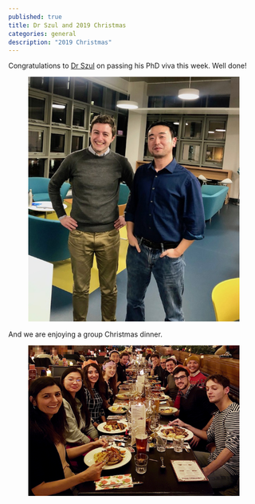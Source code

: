 ```yaml
---
published: true
title: Dr Szul and 2019 Christmas
categories: general
description: "2019 Christmas"
---
```


Congratulations to [Dr Szul](/people/maciej_szul) on passing his PhD viva this week. Well done! 

<figure  class="center">
    <a href="/images/photo/DrSzul.jpg"><img src="/images/photo/DrSzul.jpg" alt=""></a>
</figure>

And we are enjoying a group Christmas dinner.
<figure  class="center">
	<a href="/images/photo/2019Xmas.png"><img src="/images/photo/2019Xmas.png" alt=""></a>
</figure>



